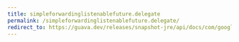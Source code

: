 ```yaml
---
title: simpleforwardinglistenablefuture.delegate
permalink: /simpleforwardinglistenablefuture.delegate/
redirect_to: https://guava.dev/releases/snapshot-jre/api/docs/com/google/common/util/concurrent/ForwardingListenableFuture.SimpleForwardingListenableFuture.html#delegate--
---
```

